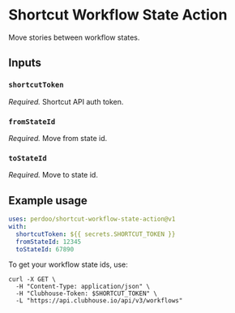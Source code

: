 # Shortcut Workflow State Action

Move stories between workflow states.

## Inputs

### `shortcutToken`

_Required._ Shortcut API auth token.

### `fromStateId`

_Required._ Move from state id.

### `toStateId`

_Required._ Move to state id.

## Example usage

```yaml
uses: perdoo/shortcut-workflow-state-action@v1
with:
  shortcutToken: ${{ secrets.SHORTCUT_TOKEN }}
  fromStateId: 12345
  toStateId: 67890
```

To get your workflow state ids, use:

```shell
curl -X GET \
  -H "Content-Type: application/json" \
  -H "Clubhouse-Token: $SHORTCUT_TOKEN" \
  -L "https://api.clubhouse.io/api/v3/workflows"
```
